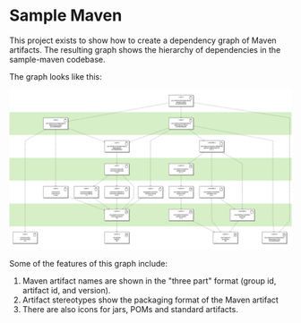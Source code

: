 # Sample Maven

This project exists to show how to create a dependency graph of Maven artifacts.
The resulting graph shows the hierarchy of dependencies in the sample-maven codebase.

The graph looks like this:

![Dependency Graph](../etc/samples/artifactGraph.svg)

Some of the features of this graph include:

1. Maven artifact names are shown in the "three part" format (group id, artifact id, and version).
2. Artifact stereotypes show the packaging format of the Maven artifact
3. There are also icons for jars, POMs and standard artifacts.